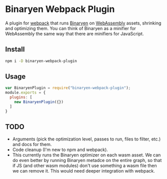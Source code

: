 Binaryen Webpack Plugin
=======================

A plugin for [webpack](http://webpack.js.org/) that runs [Binaryen](https://github.com/WebAssembly/binaryen) on [WebAssembly](http://webassembly.org) assets, shrinking and optimizing them. You can think of Binaryen as a minifier for WebAssembly the same way that there are minifiers for JavaScript.

Install
-------

```bash
npm i -D binaryen-webpack-plugin
```

Usage
-----

``` javascript
var BinaryenPlugin = require("binaryen-webpack-plugin");
module.exports = {
  plugins: [
    new BinaryenPlugin({})
  ]
}
```

TODO
----

 * Arguments (pick the optimization level, passes to run, files to filter, etc.) and docs for them.
 * Code cleanup (I'm new to npm and webpack).
 * This currently runs the Binaryen optimizer on each wasm asset. We can do even better by running Binaryen metadce on the entire graph, so that if JS (and other wasm modules) don't use something a wasm file then we can remove it. This would need deeper integration with webpack.

